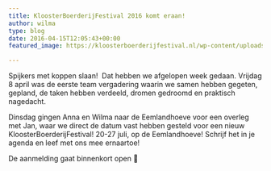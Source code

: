 ```yaml
---
title: KloosterBoerderijFestival 2016 komt eraan!
author: wilma
type: blog
date: 2016-04-15T12:05:43+00:00
featured_image: https://kloosterboerderijfestival.nl/wp-content/uploads/2016/04/KBF2-1e-meeting-e1470306796711.jpg

---
```

Spijkers met koppen slaan!  Dat hebben we afgelopen week gedaan. Vrijdag 8 april was de eerste team vergadering waarin we samen hebben gegeten, gepland, de taken hebben verdeeld, dromen gedroomd en praktisch nagedacht.

Dinsdag gingen Anna en Wilma naar de Eemlandhoeve voor een overleg met Jan, waar we direct de datum vast hebben gesteld voor een nieuw KloosterBoerderijFestival! 20-27 juli, op de Eemlandhoeve! Schrijf het in je agenda en leef met ons mee ernaartoe!

De aanmelding gaat binnenkort open 🙂